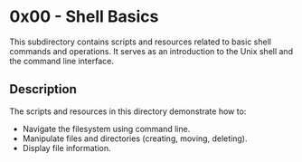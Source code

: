 # 0x00 - Shell Basics

This subdirectory contains scripts and resources related to basic shell commands and operations. It serves as an introduction to the Unix shell and the command line interface.

## Description

The scripts and resources in this directory demonstrate how to:

- Navigate the filesystem using command line.
- Manipulate files and directories (creating, moving, deleting).
- Display file information.
